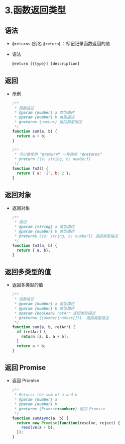 # 3.函数返回类型

## 语法

+ `@returns` (别名 `@return`) ：标记记录函数返回的值

+ 语法

  ```js
  @return [{type}] [description]
  ```

## 返回

+ 示例

  ```js
  /**
   * 函数描述
   * @param {number} a 类型描述
   * @param {number} b 类型描述
   * @returns {number} 返回类型描述
   */
  function sum(a, b) {
    return a + b;
  }
  ```

  ```js
  /**
   * 可以像使用 "@return" 一样使用 "@returns"
   * @return {{a: string, b: number}}
   */
  function fn2() {
    return { a: '1', b: 2 };
  }
  ```

## 返回对象

+ 返回对象

  ```js
  /**
   * 描述
   * @param {string} a 类型描述
   * @param {number} b 类型描述
   * @returns {{a: string, b: number}} 返回类型描述
   */
  function fn3(a, b) {
    return { a, b};
  }
  ```

## 返回多类型的值

+ 返回多类型的值

  ```js
  /**
   * 函数描述
   * @param {number} a 类型描述
   * @param {number} b 类型描述
   * @param {boolean} retArr 返回类型描述
   * @returns {(number|number[])}  返回类型描述
   */
  function sum(a, b, retArr) {
    if (retArr) {
      return [a, b, a + b];
    }
    return a + b;
  }
  ```

## 返回 Promise

+ 返回 Promise

  ```js
  /**
   * Returns the sum of a and b
   * @param {number} a
   * @param {number} b
   * @returns {Promise<number>} 返回 Promise
   */
  function sumAsync(a, b) {
    return new Promise(function(resolve, reject) {
      resolve(a + b);
    });
  }
  ```
